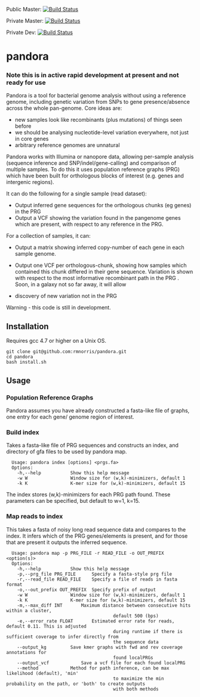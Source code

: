 Public Master: [![Build Status](https://travis-ci.org/rmnorris/pandora.svg?branch=master)](https://travis-ci.org/rmnorris/pandora)

Private Master: [![Build Status](https://travis-ci.com/rmnorris/pandora.svg?token=mxzxNwUzHrkcpsL2i7zU&branch=master)](https://travis-ci.com/rmnorris/pandora)

Private Dev: [![Build Status](https://travis-ci.com/rmnorris/pandora.svg?token=mxzxNwUzHrkcpsL2i7zU&branch=dev)](https://travis-ci.com/rmnorris/pandora)

# pandora

### Note this is in active rapid development at present and not ready for use

Pandora is a tool for bacterial genome analysis without using a reference genome,  including genetic variation from SNPs to gene presence/absence across the whole pan-genome. Core ideas are:
 - new samples look like recombinants (plus mutations) of things seen before
 - we should be analysing nucleotide-level variation everywhere, not just in core genes
 - arbitrary reference genomes are unnatural


Pandora works with Illumina or nanopore data, allowing per-sample analysis (sequence inference and SNP/indel/gene-calling) and comparison of multiple samples. To do this it uses population reference graphs (PRG) which have been built for orthologous blocks of interest (e.g. genes and intergenic regions). 

It can do the following for a single sample (read dataset):

- Output inferred gene sequences for the orthologous chunks (eg genes) in the PRG
- Output a VCF showing the variation found in the pangenome genes which are present, with respect to any reference in the PRG.

For a collection of samples, it can:

- Output a matrix showing inferred copy-number of each gene in each sample genome.
- Output one VCF per orthologous-chunk, showing how samples which contained this chunk differed in their gene sequence. Variation is shown with respect to the most informative recombinant path in the PRG .
Soon, in a galaxy not so far away, it will allow

 - discovery of new variation not in the PRG


Warning - this code is still in development.

## Installation
Requires gcc 4.7 or higher on a Unix OS.

    git clone git@github.com:rmnorris/pandora.git
    cd pandora
    bash install.sh
    
## Usage
### Population Reference Graphs
Pandora assumes you have already constructed a fasta-like file of graphs, one entry for each gene/ genome region of interest. 

### Build index
Takes a fasta-like file of PRG sequences and constructs an index, and directory of gfa files to be used by pandora map.

      Usage: pandora index [options] <prgs.fa>
      Options:
      	-h,--help			Show this help message
      	-w W				Window size for (w,k)-minimizers, default 1
      	-k K				K-mer size for (w,k)-minimizers, default 15

The index stores (w,k)-minimizers for each PRG path found. These parameters can be specified, but default to w=1, k=15.

### Map reads to index
This takes a fasta of noisy long read sequence data and compares to the index. It infers which of the PRG genes/elements is present, and for those that are present it outputs the inferred sequence.

      Usage: pandora map -p PRG_FILE -r READ_FILE -o OUT_PREFIX <option(s)>
      Options:
      	-h,--help			Show this help message
      	-p,--prg_file PRG_FILE		Specify a fasta-style prg file
      	-r,--read_file READ_FILE	Specify a file of reads in fasta format
      	-o,--out_prefix OUT_PREFIX	Specify prefix of output
      	-w W				Window size for (w,k)-minimizers, default 1
      	-k K				K-mer size for (w,k)-minimizers, default 15
      	-m,--max_diff INT		Maximum distance between consecutive hits within a cluster, 
                                            default 500 (bps)
      	-e,--error_rate FLOAT		Estimated error rate for reads, default 0.11. This is adjusted 
                                            during runtime if there is sufficient coverage to infer directly from 
                                            the sequence data
      	--output_kg			Save kmer graphs with fwd and rev coverage annotations for 
                                            found localPRGs
      	--output_vcf			Save a vcf file for each found localPRG
      	--method			Method for path inference, can be max likelihood (default), 'min' 
                                            to maximize the min probability on the path, or 'both' to create outputs 
                                            with both methods
